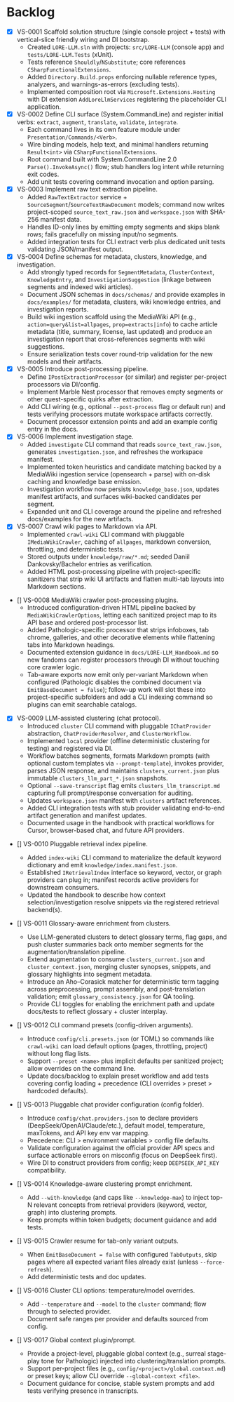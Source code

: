 # Backlog

- [x] VS-0001 Scaffold solution structure (single console project + tests) with vertical-slice friendly wiring and DI bootstrap.
  - Created `LORE-LLM.sln` with projects: `src/LORE-LLM` (console app) and `tests/LORE-LLM.Tests` (xUnit).
  - Tests reference `Shouldly`/`NSubstitute`; core references `CSharpFunctionalExtensions`.
  - Added `Directory.Build.props` enforcing nullable reference types, analyzers, and warnings-as-errors (excluding tests).
  - Implemented composition root via `Microsoft.Extensions.Hosting` with DI extension `AddLoreLlmServices` registering the placeholder CLI application.
- [x] VS-0002 Define CLI surface (System.CommandLine) and register initial verbs: `extract`, `augment`, `translate`, `validate`, `integrate`.
  - Each command lives in its own feature module under `Presentation/Commands/<Verb>`.
  - Wire binding models, help text, and minimal handlers returning `Result<int>` via `CSharpFunctionalExtensions`.
  - Root command built with System.CommandLine 2.0 `Parse().InvokeAsync()` flow; stub handlers log intent while returning exit codes.
  - Add unit tests covering command invocation and option parsing.
- [x] VS-0003 Implement raw text extraction pipeline.
  - Added `RawTextExtractor` service + `SourceSegment`/`SourceTextRawDocument` models; command now writes project-scoped `source_text_raw.json` and `workspace.json` with SHA-256 manifest data.
  - Handles ID-only lines by emitting empty segments and skips blank rows; fails gracefully on missing input/no segments.
  - Added integration tests for CLI extract verb plus dedicated unit tests validating JSON/manifest output.
- [x] VS-0004 Define schemas for metadata, clusters, knowledge, and investigation.
  - Add strongly typed records for `SegmentMetadata`, `ClusterContext`, `KnowledgeEntry`, and `InvestigationSuggestion` (linkage between segments and indexed wiki articles).
  - Document JSON schemas in `docs/schemas/` and provide examples in `docs/examples/` for metadata, clusters, wiki knowledge entries, and investigation reports.
  - Build wiki ingestion scaffold using the MediaWiki API (e.g., `action=query&list=allpages`, `prop=extracts|info`) to cache article metadata (title, summary, license, last updated) and produce an investigation report that cross-references segments with wiki suggestions.
  - Ensure serialization tests cover round-trip validation for the new models and their artifacts.
- [x] VS-0005 Introduce post-processing pipeline.
  - Define `IPostExtractionProcessor` (or similar) and register per-project processors via DI/config.
  - Implement Marble Nest processor that removes empty segments or other quest-specific quirks after extraction.
  - Add CLI wiring (e.g., optional `--post-process` flag or default run) and tests verifying processors mutate workspace artifacts correctly.
  - Document processor extension points and add an example config entry in the docs.
- [x] VS-0006 Implement investigation stage.
  - Added `investigate` CLI command that reads `source_text_raw.json`, generates `investigation.json`, and refreshes the workspace manifest.
  - Implemented token heuristics and candidate matching backed by a MediaWiki ingestion service (opensearch + parse) with on-disk caching and knowledge base emission.
  - Investigation workflow now persists `knowledge_base.json`, updates manifest artifacts, and surfaces wiki-backed candidates per segment.
  - Expanded unit and CLI coverage around the pipeline and refreshed docs/examples for the new artifacts.
- [x] VS-0007 Crawl wiki pages to Markdown via API.
  - Implemented `crawl-wiki` CLI command with pluggable `IMediaWikiCrawler`, caching of `allpages`, markdown conversion, throttling, and deterministic tests.
  - Stored outputs under `knowledge/raw/*.md`; seeded Daniil Dankovsky/Bachelor entries as verification.
  - Added HTML post-processing pipeline with project-specific sanitizers that strip wiki UI artifacts and flatten multi-tab layouts into Markdown sections.
- [] VS-0008 MediaWiki crawler post-processing plugins.
  - Introduced configuration-driven HTML pipeline backed by `MediaWikiCrawlerOptions`, letting each sanitized project map to its API base and ordered post-processor list.
  - Added Pathologic-specific processor that strips infoboxes, tab chrome, galleries, and other decorative elements while flattening tabs into Markdown headings.
  - Documented extension guidance in `docs/LORE-LLM_Handbook.md` so new fandoms can register processors through DI without touching core crawler logic.
  - Tab-aware exports now emit only per-variant Markdown when configured (Pathologic disables the combined document via `EmitBaseDocument = false`); follow-up work will slot these into project-specific subfolders and add a CLI indexing command so plugins can emit searchable catalogs.
- [x] VS-0009 LLM-assisted clustering (chat protocol).
  - Introduced `cluster` CLI command with pluggable `IChatProvider` abstraction, `ChatProviderResolver`, and `ClusterWorkflow`.
  - Implemented `local` provider (offline deterministic clustering for testing) and registered via DI.
  - Workflow batches segments, formats Markdown prompts (with optional custom templates via `--prompt-template`), invokes provider, parses JSON response, and maintains `clusters_current.json` plus immutable `clusters_llm_part_*.json` snapshots.
  - Optional `--save-transcript` flag emits `clusters_llm_transcript.md` capturing full prompt/response conversation for auditing.
  - Updates `workspace.json` manifest with `clusters` artifact references.
  - Added CLI integration tests with stub provider validating end-to-end artifact generation and manifest updates.
  - Documented usage in the handbook with practical workflows for Cursor, browser-based chat, and future API providers.
- [] VS-0010 Pluggable retrieval index pipeline.
  - Added `index-wiki` CLI command to materialize the default keyword dictionary and emit `knowledge/index.manifest.json`.
  - Established `IRetrievalIndex` interface so keyword, vector, or graph providers can plug in; manifest records active providers for downstream consumers.
  - Updated the handbook to describe how context selection/investigation resolve snippets via the registered retrieval backend(s).

- [] VS-0011 Glossary-aware enrichment from clusters.
  - Use LLM-generated clusters to detect glossary terms, flag gaps, and push cluster summaries back onto member segments for the augmentation/translation pipeline.
  - Extend augmentation to consume `clusters_current.json` and `cluster_context.json`, merging cluster synopses, snippets, and glossary highlights into segment metadata.
  - Introduce an Aho–Corasick matcher for deterministic term tagging across preprocessing, prompt assembly, and post-translation validation; emit `glossary_consistency.json` for QA tooling.
  - Provide CLI toggles for enabling the enrichment path and update docs/tests to reflect glossary + cluster interplay.

- [] VS-0012 CLI command presets (config-driven arguments).
  - Introduce `config/cli.presets.json` (or TOML) so commands like `crawl-wiki` can load default options (pages, throttling, project) without long flag lists.
  - Support `--preset <name>` plus implicit defaults per sanitized project; allow overrides on the command line.
  - Update docs/backlog to explain preset workflow and add tests covering config loading + precedence (CLI overrides > preset > hardcoded defaults).

- [] VS-0013 Pluggable chat provider configuration (config folder).
  - Introduce `config/chat.providers.json` to declare providers (DeepSeek/OpenAI/Claude/etc.), default model, temperature, maxTokens, and API key env var mapping.
  - Precedence: CLI > environment variables > config file defaults.
  - Validate configuration against the official provider API specs and surface actionable errors on misconfig (focus on DeepSeek first).
  - Wire DI to construct providers from config; keep `DEEPSEEK_API_KEY` compatibility.

- [] VS-0014 Knowledge-aware clustering prompt enrichment.
  - Add `--with-knowledge` (and caps like `--knowledge-max`) to inject top-N relevant concepts from retrieval providers (keyword, vector, graph) into clustering prompts.
  - Keep prompts within token budgets; document guidance and add tests.

- [] VS-0015 Crawler resume for tab-only variant outputs.
  - When `EmitBaseDocument = false` with configured `TabOutputs`, skip pages where all expected variant files already exist (unless `--force-refresh`).
  - Add deterministic tests and doc updates.

- [] VS-0016 Cluster CLI options: temperature/model overrides.
  - Add `--temperature` and `--model` to the `cluster` command; flow through to selected provider.
  - Document safe ranges per provider and defaults sourced from config.

- [] VS-0017 Global context plugin/prompt.
  - Provide a project-level, pluggable global context (e.g., surreal stage-play tone for Pathologic) injected into clustering/translation prompts.
  - Support per-project files (e.g., `config/<project>/global.context.md`) or preset keys; allow CLI override `--global-context <file>`.
  - Document guidance for concise, stable system prompts and add tests verifying presence in transcripts.
